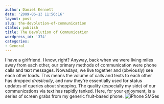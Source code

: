 ```yaml
---
author: Daniel Kennett
date: '2009-06-13 11:56:16'
layout: post
slug: the-devolution-of-communication
status: publish
title: The Devolution of Communication
wordpress_id: '374'
categories:
- General
---
```


I have a girlfriend. I know, right? Anyway, back when we were living
miles away from each other, our primary methods of communication were
phone calls and text messages. Nowadays, we live together and
(obviously) see each other loads. This means the volume of calls and
texts to each other has dropped *drastically*, and now they're
essentially used for status updates of queries about shopping. The
quality (especially my side) of our communications via text has rapidly
tanked. Here, for your enjoyment, is a series of screen grabs from my
generic fruit-based phone. ![iPhone SMSes](http://danielkennett.org/wp-content/uploads/2009/06/smss1.gif "iPhone SMSes")
